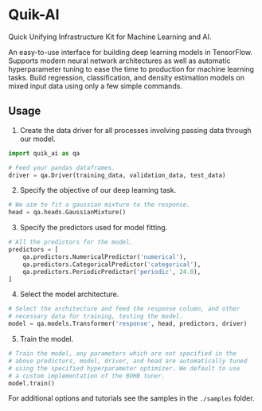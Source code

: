 # Quik-AI
Quick Unifying Infrastructure Kit for Machine Learning and AI.

An easy-to-use interface for building deep learning models in TensorFlow. Supports modern neural network architectures as well as automatic hyperparameter tuning to ease the time to production for machine learning tasks. Build regression, classification, and density estimation models on mixed input data using only a few simple commands.

## Usage
1. Create the data driver for all processes involving passing data through our model.
```python
import quik_ai as qa

# Feed your pandas dataframes.
driver = qa.Driver(training_data, validation_data, test_data)
```

2. Specify the objective of our deep learning task.
```python
# We aim to fit a gaussian mixture to the response.
head = qa.heads.GaussianMixture()
```

3. Specify the predictors used for model fitting.
```python
# All the predictors for the model.
predictors = [
    qa.predictors.NumericalPredictor('numerical'),
    qa.predictors.CategoricalPredictor('categorical'),
    qa.predictors.PeriodicPredictor('periodic', 24.0),
]
```

4. Select the model architecture.
```python
# Select the architecture and feed the response column, and other
# necessary data for training, testing the model.
model = qa.models.Transformer('response', head, predictors, driver)
```

5. Train the model.
```python
# Train the model, any parameters which are not specified in the
# above predictors, model, driver, and head are automatically tuned
# using the specified hyperparameter optimizer. We default to use
# a custom implementation of the BOHB tuner.
model.train()
```

For additional options and tutorials see the samples in the `./samples` folder.
